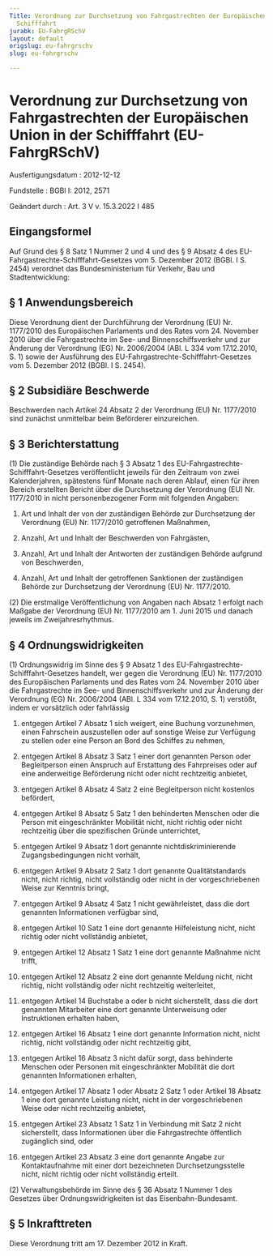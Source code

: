 ```yaml
---
Title: Verordnung zur Durchsetzung von Fahrgastrechten der Europäischen Union in der
  Schifffahrt
jurabk: EU-FahrgRSchV
layout: default
origslug: eu-fahrgrschv
slug: eu-fahrgrschv

---
```


# Verordnung zur Durchsetzung von Fahrgastrechten der Europäischen Union in der Schifffahrt (EU-FahrgRSchV)

Ausfertigungsdatum
:   2012-12-12

Fundstelle
:   BGBl I: 2012, 2571

Geändert durch
:   Art. 3 V v. 15.3.2022 I 485


## Eingangsformel

Auf Grund des § 8 Satz 1 Nummer 2 und 4 und des § 9 Absatz 4 des EU-
Fahrgastrechte-Schifffahrt-Gesetzes vom 5. Dezember 2012 (BGBl. I S.
2454) verordnet das Bundesministerium für Verkehr, Bau und
Stadtentwicklung:


## § 1 Anwendungsbereich

Diese Verordnung dient der Durchführung der Verordnung (EU) Nr.
1177/2010 des Europäischen Parlaments und des Rates vom 24. November
2010 über die Fahrgastrechte im See- und Binnenschiffsverkehr und zur
Änderung der Verordnung (EG) Nr. 2006/2004 (ABl. L 334 vom 17.12.2010,
S. 1) sowie der Ausführung des EU-Fahrgastrechte-Schifffahrt-Gesetzes
vom 5. Dezember 2012 (BGBl. I S. 2454).


## § 2 Subsidiäre Beschwerde

Beschwerden nach Artikel 24 Absatz 2 der Verordnung (EU) Nr. 1177/2010
sind zunächst unmittelbar beim Beförderer einzureichen.


## § 3 Berichterstattung

(1) Die zuständige Behörde nach § 3 Absatz 1 des EU-Fahrgastrechte-
Schifffahrt-Gesetzes veröffentlicht jeweils für den Zeitraum von zwei
Kalenderjahren, spätestens fünf Monate nach deren Ablauf, einen für
ihren Bereich erstellten Bericht über die Durchsetzung der Verordnung
(EU) Nr. 1177/2010 in nicht personenbezogener Form mit folgenden
Angaben:

1.  Art und Inhalt der von der zuständigen Behörde zur Durchsetzung der
    Verordnung (EU) Nr. 1177/2010 getroffenen Maßnahmen,


2.  Anzahl, Art und Inhalt der Beschwerden von Fahrgästen,


3.  Anzahl, Art und Inhalt der Antworten der zuständigen Behörde aufgrund
    von Beschwerden,


4.  Anzahl, Art und Inhalt der getroffenen Sanktionen der zuständigen
    Behörde zur Durchsetzung der Verordnung (EU) Nr. 1177/2010.




(2) Die erstmalige Veröffentlichung von Angaben nach Absatz 1 erfolgt
nach Maßgabe der Verordnung (EU) Nr. 1177/2010 am 1. Juni 2015 und
danach jeweils im Zweijahresrhythmus.


## § 4 Ordnungswidrigkeiten

(1) Ordnungswidrig im Sinne des § 9 Absatz 1 des EU-Fahrgastrechte-
Schifffahrt-Gesetzes handelt, wer gegen die Verordnung (EU) Nr.
1177/2010 des Europäischen Parlaments und des Rates vom 24. November
2010 über die Fahrgastrechte im See- und Binnenschiffsverkehr und zur
Änderung der Verordnung (EG) Nr. 2006/2004 (ABl. L 334 vom 17.12.2010,
S. 1) verstößt, indem er vorsätzlich oder fahrlässig

1.  entgegen Artikel 7 Absatz 1 sich weigert, eine Buchung vorzunehmen,
    einen Fahrschein auszustellen oder auf sonstige Weise zur Verfügung zu
    stellen oder eine Person an Bord des Schiffes zu nehmen,


2.  entgegen Artikel 8 Absatz 3 Satz 1 einer dort genannten Person oder
    Begleitperson einen Anspruch auf Erstattung des Fahrpreises oder auf
    eine anderweitige Beförderung nicht oder nicht rechtzeitig anbietet,


3.  entgegen Artikel 8 Absatz 4 Satz 2 eine Begleitperson nicht kostenlos
    befördert,


4.  entgegen Artikel 8 Absatz 5 Satz 1 den behinderten Menschen oder die
    Person mit eingeschränkter Mobilität nicht, nicht richtig oder nicht
    rechtzeitig über die spezifischen Gründe unterrichtet,


5.  entgegen Artikel 9 Absatz 1 dort genannte nichtdiskriminierende
    Zugangsbedingungen nicht vorhält,


6.  entgegen Artikel 9 Absatz 2 Satz 1 dort genannte Qualitätstandards
    nicht, nicht richtig, nicht vollständig oder nicht in der
    vorgeschriebenen Weise zur Kenntnis bringt,


7.  entgegen Artikel 9 Absatz 4 Satz 1 nicht gewährleistet, dass die dort
    genannten Informationen verfügbar sind,


8.  entgegen Artikel 10 Satz 1 eine dort genannte Hilfeleistung nicht,
    nicht richtig oder nicht vollständig anbietet,


9.  entgegen Artikel 12 Absatz 1 Satz 1 eine dort genannte Maßnahme nicht
    trifft,


10. entgegen Artikel 12 Absatz 2 eine dort genannte Meldung nicht, nicht
    richtig, nicht vollständig oder nicht rechtzeitig weiterleitet,


11. entgegen Artikel 14 Buchstabe a oder b nicht sicherstellt, dass die
    dort genannten Mitarbeiter eine dort genannte Unterweisung oder
    Instruktionen erhalten haben,


12. entgegen Artikel 16 Absatz 1 eine dort genannte Information nicht,
    nicht richtig, nicht vollständig oder nicht rechtzeitig gibt,


13. entgegen Artikel 16 Absatz 3 nicht dafür sorgt, dass behinderte
    Menschen oder Personen mit eingeschränkter Mobilität die dort
    genannten Informationen erhalten,


14. entgegen Artikel 17 Absatz 1 oder Absatz 2 Satz 1 oder Artikel 18
    Absatz 1 eine dort genannte Leistung nicht, nicht in der
    vorgeschriebenen Weise oder nicht rechtzeitig anbietet,


15. entgegen Artikel 23 Absatz 1 Satz 1 in Verbindung mit Satz 2 nicht
    sicherstellt, dass Informationen über die Fahrgastrechte öffentlich
    zugänglich sind, oder


16. entgegen Artikel 23 Absatz 3 eine dort genannte Angabe zur
    Kontaktaufnahme mit einer dort bezeichneten Durchsetzungsstelle nicht,
    nicht richtig oder nicht vollständig erteilt.




(2) Verwaltungsbehörde im Sinne des § 36 Absatz 1 Nummer 1 des
Gesetzes über Ordnungswidrigkeiten ist das Eisenbahn-Bundesamt.


## § 5 Inkrafttreten

Diese Verordnung tritt am 17. Dezember 2012 in Kraft.

